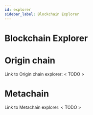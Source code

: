 ```yaml
---
id: explorer
sidebar_label: Blockchain Explorer
---
```


# Blockchain Explorer

# Origin chain

Link to Origin chain explorer: < TODO >

# Metachain

Link to Metachain explorer: < TODO >
